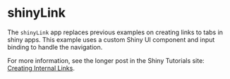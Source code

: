# shinyLink

The `shinyLink` app replaces previous examples on creating links to tabs in shiny apps. This example uses a custom Shiny UI component and input binding to handle the navigation.

For more information, see the longer post in the Shiny Tutorials site: [Creating Internal Links](https://davidruvolo51.github.io/shinytutorials/tutorials/shiny-link).

